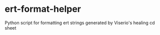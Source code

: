 # ert-format-helper
Python script for formatting ert strings generated by Viserio's healing cd sheet
